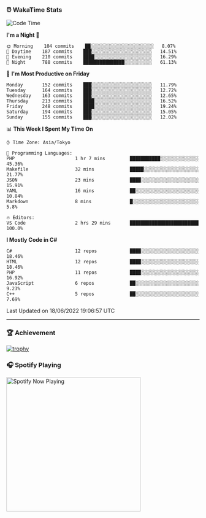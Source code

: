 ### ⏰ WakaTime Stats


<!--START_SECTION:waka-->
![Code Time](http://img.shields.io/badge/Code%20Time-0%20secs-blue)

**I'm a Night 🦉** 

```text
🌞 Morning    104 commits    ██░░░░░░░░░░░░░░░░░░░░░░░   8.07% 
🌆 Daytime    187 commits    ███░░░░░░░░░░░░░░░░░░░░░░   14.51% 
🌃 Evening    210 commits    ████░░░░░░░░░░░░░░░░░░░░░   16.29% 
🌙 Night      788 commits    ███████████████░░░░░░░░░░   61.13%

```
📅 **I'm Most Productive on Friday** 

```text
Monday       152 commits    ███░░░░░░░░░░░░░░░░░░░░░░   11.79% 
Tuesday      164 commits    ███░░░░░░░░░░░░░░░░░░░░░░   12.72% 
Wednesday    163 commits    ███░░░░░░░░░░░░░░░░░░░░░░   12.65% 
Thursday     213 commits    ████░░░░░░░░░░░░░░░░░░░░░   16.52% 
Friday       248 commits    ████░░░░░░░░░░░░░░░░░░░░░   19.24% 
Saturday     194 commits    ███░░░░░░░░░░░░░░░░░░░░░░   15.05% 
Sunday       155 commits    ███░░░░░░░░░░░░░░░░░░░░░░   12.02%

```


📊 **This Week I Spent My Time On** 

```text
⌚︎ Time Zone: Asia/Tokyo

💬 Programming Languages: 
PHP                      1 hr 7 mins         ███████████░░░░░░░░░░░░░░   45.36% 
Makefile                 32 mins             █████░░░░░░░░░░░░░░░░░░░░   21.77% 
JSON                     23 mins             ████░░░░░░░░░░░░░░░░░░░░░   15.91% 
YAML                     16 mins             ██░░░░░░░░░░░░░░░░░░░░░░░   10.84% 
Markdown                 8 mins              █░░░░░░░░░░░░░░░░░░░░░░░░   5.8%

🔥 Editors: 
VS Code                  2 hrs 29 mins       █████████████████████████   100.0%

```

**I Mostly Code in C#** 

```text
C#                       12 repos            ████░░░░░░░░░░░░░░░░░░░░░   18.46% 
HTML                     12 repos            ████░░░░░░░░░░░░░░░░░░░░░   18.46% 
PHP                      11 repos            ████░░░░░░░░░░░░░░░░░░░░░   16.92% 
JavaScript               6 repos             ██░░░░░░░░░░░░░░░░░░░░░░░   9.23% 
C++                      5 repos             ██░░░░░░░░░░░░░░░░░░░░░░░   7.69%

```



 Last Updated on 18/06/2022 19:06:57 UTC
<!--END_SECTION:waka-->

---

### 🏆 Achievement

[![trophy](https://github-profile-trophy.vercel.app/?username=Slime-hatena&theme=flat&no-bg=true&no-frame=true&column=8)](https://github.com/ryo-ma/github-profile-trophy)

### 🎧 Spotify Playing

[<img src="https://spotify-now-playing-slime-hatena.vercel.app/api/spotify-playing" alt="Spotify Now Playing" width="350" />](https://open.spotify.com/user/slime_hatena)

<!--
**Slime-hatena/Slime-hatena** is a ✨ _special_ ✨ repository because its `README.md` (this file) appears on your GitHub profile.

Here are some ideas to get you started:

- 🔭 I’m currently working on ...
- 🌱 I’m currently learning ...
- 👯 I’m looking to collaborate on ...
- 🤔 I’m looking for help with ...
- 💬 Ask me about ...
- 📫 How to reach me: ...
- 😄 Pronouns: ...
- ⚡ Fun fact: ...
-->
